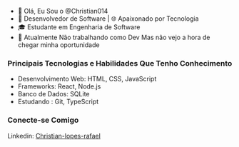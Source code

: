 - 👋 Olá, Eu Sou o @Christian014
- 🚀 Desenvolvedor de Software | 🌐 Apaixonado por Tecnologia
- 🎓 Estudante em Engenharia de Software
- 💼 Atualmente Não trabalhando como Dev Mas não vejo a hora de chegar minha oportunidade

### Principais Tecnologias e Habilidades Que Tenho Conhecimento

- Desenvolvimento Web: HTML, CSS, JavaScript
- Frameworks: React, Node.js
- Banco de Dados: SQLite
- Estudando : Git, TypeScript

### Conecte-se Comigo
Linkedin: [Christian-lopes-rafael](https://www.linkedin.com/in/christian-lopes-rafael/)
